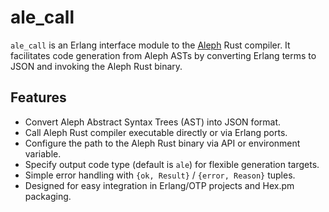 # ale_call

`ale_call` is an Erlang interface module to the [Aleph](https://github.com/aleph-lang/aleph) Rust compiler. It facilitates code generation from Aleph ASTs by converting Erlang terms to JSON and invoking the Aleph Rust binary.

## Features

- Convert Aleph Abstract Syntax Trees (AST) into JSON format.
- Call Aleph Rust compiler executable directly or via Erlang ports.
- Configure the path to the Aleph Rust binary via API or environment variable.
- Specify output code type (default is `ale`) for flexible generation targets.
- Simple error handling with `{ok, Result}` / `{error, Reason}` tuples.
- Designed for easy integration in Erlang/OTP projects and Hex.pm packaging.


